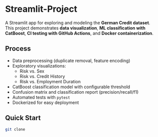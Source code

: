 # Streamlit-Project

A Streamlit app for exploring and modeling the **German Credit dataset**.  
This project demonstrates **data visualization**, **ML classification with CatBoost**, **CI testing with GitHub Actions**, and **Docker containerization**.

## Process
- Data preprocessing (duplicate removal, feature encoding)
- Exploratory visualizations:
  - Risk vs. Sex
  - Risk vs. Credit History
  - Risk vs. Employment Duration
- CatBoost classification model with configurable threshold
- Confusion matrix and classification report (precision/recall/f1)
- Automated tests with `pytest`
- Dockerized for easy deployment

## Quick Start
```bash
git clone 
